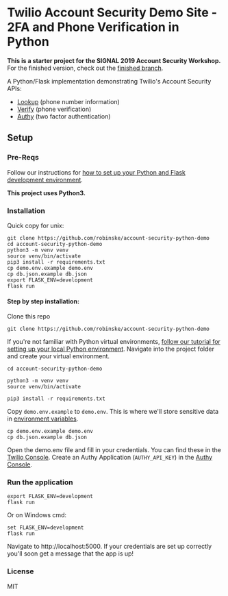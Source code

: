 # Twilio Account Security Demo Site - 2FA and Phone Verification in Python

**This is a starter project for the SIGNAL 2019 Account Security Workshop.**
For the finished version, check out the [finished branch](https://github.com/robinske/account-security-python-demo/compare/finished).

A Python/Flask implementation demonstrating Twilio's Account Security APIs:

* [Lookup](https://www.twilio.com/docs/lookup/api) (phone number information)
* [Verify](https://www.twilio.com/docs/verify/api) (phone verification)
* [Authy](https://www.twilio.com/docs/authy/api) (two factor authentication)

## Setup

### Pre-Reqs

Follow our instructions for [how to set up your Python and Flask development environment](https://www.twilio.com/docs/usage/tutorials/how-to-set-up-your-python-and-flask-development-environment). 

**This project uses Python3.**

### Installation

Quick copy for unix:
```
git clone https://github.com/robinske/account-security-python-demo
cd account-security-python-demo
python3 -m venv venv
source venv/bin/activate
pip3 install -r requirements.txt
cp demo.env.example demo.env
cp db.json.example db.json
export FLASK_ENV=development
flask run
```

#### Step by step installation:

Clone this repo
```
git clone https://github.com/robinske/account-security-python-demo
```

If you're not familiar with Python virtual environments, [follow our tutorial for setting up your local Python environment](https://www.twilio.com/docs/usage/quickstart/devenvironment-python#installing-flask-and-twilio-python). Navigate into the project folder and create your virtual environment.

```
cd account-security-python-demo

python3 -m venv venv
source venv/bin/activate

pip3 install -r requirements.txt
```

Copy `demo.env.example` to `demo.env`. This is where we'll store sensitive data in [environment variables](https://www.twilio.com/blog/2017/01/how-to-set-environment-variables.html).
```
cp demo.env.example demo.env
cp db.json.example db.json
```

Open the demo.env file and fill in your credentials. You can find these in the [Twilio Console](https://www.twilio.com/console). Create an Authy Application (`AUTHY_API_KEY`) in the [Authy Console](https://www.twilio.com/console/authy/applications).

### Run the application
```
export FLASK_ENV=development
flask run
```

Or on Windows cmd:
```
set FLASK_ENV=development
flask run
```
Navigate to http://localhost:5000. If your credentials are set up correctly you'll soon get a message that the app is up!

### License
MIT
